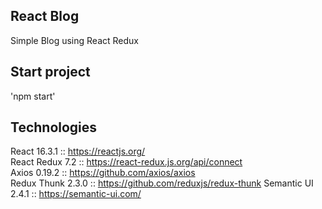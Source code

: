 ## React Blog
Simple Blog using React Redux

## Start project
'npm start'


## Technologies
React 16.3.1 :: https://reactjs.org/ <br />
React Redux 7.2 :: https://react-redux.js.org/api/connect <br />
Axios 0.19.2 :: https://github.com/axios/axios <br />
Redux Thunk 2.3.0 :: https://github.com/reduxjs/redux-thunk
Semantic UI 2.4.1 :: https://semantic-ui.com/
